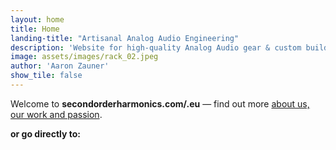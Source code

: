 ```yaml
---
layout: home
title: Home
landing-title: "Artisanal Analog Audio Engineering"
description: 'Website for high-quality Analog Audio gear & custom builds'
image: assets/images/rack_02.jpeg
author: 'Aaron Zauner'
show_tile: false
---
```


Welcome to **secondorderharmonics.com/.eu** &mdash; find out more [about us, our work and passion](/about.html).


**or go directly to:**
